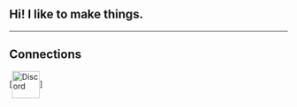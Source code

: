 ## Hi! I like to make things.

---

## Connections

[<img align="center" alt = "Discord" width = "50px" src = "https://cnd.jsdelivr.net/npm/simple-icons@v3/icons/discord.svg" />]